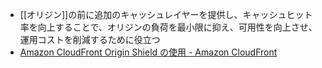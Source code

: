 - [[オリジン]]の前に追加のキャッシュレイヤーを提供し、キャッシュヒット率を向上することで、オリジンの負荷を最小限に抑え、可用性を向上させ、運用コストを削減するために役立つ
- [Amazon CloudFront Origin Shield の使用 - Amazon CloudFront](https://docs.aws.amazon.com/ja_jp/AmazonCloudFront/latest/DeveloperGuide/origin-shield.html)